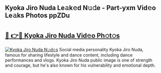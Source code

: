 ## Kyoka Jiro Nuda Le𝚊k𝚎d N𝚞𝚍e - Part-yxm Vid𝚎o Le𝚊ks Photos ppZDu

# <h2><a href="http://fbfazzu.evod.top/?m=Kyoka+Jiro+Nuda">🔗 👉🔴 Kyoka Jiro Nuda Vid𝚎o Ph𝚘t𝚘s</a></h2>

[![Kyoka Jiro Nuda N𝚞d𝚎s](https://i.imgur.com/8V9OHl7.gif)](http://fbfazzu.evod.top/?m=Kyoka+Jiro+Nuda)
Social media personality Kyoka Jiro Nuda, famous for sharing lifestyle and dance content, including dance performances and vlogs. Kyoka Jiro Nuda public image is one of strength and courage, but he's also known for his vulnerability and emotional depth. 
